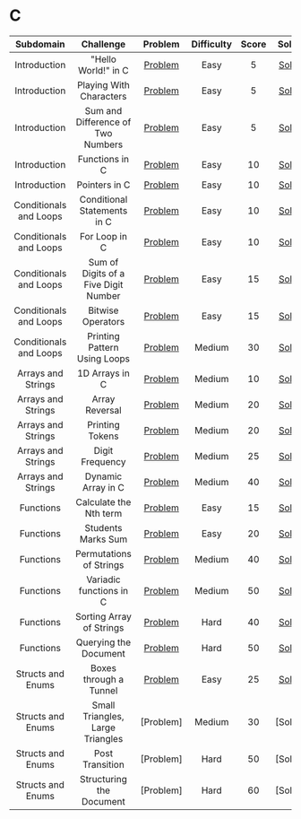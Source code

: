 # C 


|  Subdomain  |         Challenge         |          Problem          |          Difficulty          |          Score          |          Solution          |
| :---: | :-----------------------: | :-----------------------: | :--------------------------: | :---------------------: | :------------------------: |
| Introduction | "Hello World!" in C | [Problem](https://www.hackerrank.com/challenges/hello-world-c/problem) | Easy | 5 | [Solution](https://github.com/Abdelrhman97/Hackerrank/blob/main/C/01%20-%20introduction/01%20-%20%22Hello%20World!%22%20in%20C.c) |
| Introduction | Playing With Characters | [Problem](https://www.hackerrank.com/challenges/playing-with-characters/problem) | Easy | 5 | [Solution](https://github.com/Abdelrhman97/Hackerrank/blob/main/C/01%20-%20introduction/02%20-%20Playing%20With%20Characters.c) |
| Introduction | Sum and Difference of Two Numbers | [Problem](https://www.hackerrank.com/challenges/sum-numbers-c/problem) | Easy | 5 | [Solution](https://github.com/Abdelrhman97/Hackerrank/blob/main/C/01%20-%20introduction/03%20.%20Sum%20and%20Difference%20of%20Two%20Numbers.c) |
| Introduction | Functions in C | [Problem](https://www.hackerrank.com/challenges/functions-in-c/problem) | Easy | 10 | [Solution](https://github.com/Abdelrhman97/Hackerrank/blob/main/C/01%20-%20introduction/04%20-%20Functions%20in%20C.c) |
| Introduction | Pointers in C | [Problem](https://www.hackerrank.com/challenges/pointer-in-c/problem) | Easy | 10 | [Solution](https://github.com/Abdelrhman97/Hackerrank/blob/main/C/01%20-%20introduction/05%20-%20Pointers%20in%20C.c) |
| Conditionals and Loops | Conditional Statements in C | [Problem](https://www.hackerrank.com/challenges/conditional-statements-in-c/problem) | Easy | 10 | [Solution](https://github.com/Abdelrhman97/Hackerrank/blob/main/C/02%20-%20Conditionals%20and%20Loops/01%20-%20Conditional%20Statements%20in%20C.c) |
| Conditionals and Loops | For Loop in C | [Problem](https://www.hackerrank.com/challenges/for-loop-in-c/problem) | Easy | 10 | [Solution](https://github.com/Abdelrhman97/Hackerrank/blob/main/C/02%20-%20Conditionals%20and%20Loops/02%20-%20For%20Loop%20in%20C.c) |
| Conditionals and Loops | Sum of Digits of a Five Digit Number | [Problem](https://www.hackerrank.com/challenges/sum-of-digits-of-a-five-digit-number/problem) | Easy | 15 | [Solution](https://github.com/Abdelrhman97/Hackerrank/blob/main/C/02%20-%20Conditionals%20and%20Loops/03%20-%20Sum%20of%20Digits%20of%20a%20Five%20Digit%20Number.c) |
| Conditionals and Loops | Bitwise Operators | [Problem](https://www.hackerrank.com/challenges/bitwise-operators-in-c/problem) | Easy | 15 | [Solution](https://github.com/Abdelrhman97/Hackerrank/blob/main/C/02%20-%20Conditionals%20and%20Loops/04%20-%20Bitwise%20Operators.c) |
| Conditionals and Loops | Printing Pattern Using Loops | [Problem](https://www.hackerrank.com/challenges/printing-pattern-2/problem) | Medium | 30 | [Solution](https://github.com/Abdelrhman97/Hackerrank/blob/main/C/02%20-%20Conditionals%20and%20Loops/05%20-%20Printing%20Pattern%20Using%20Loops.c) |
| Arrays and Strings | 1D Arrays in C | [Problem](https://www.hackerrank.com/challenges/1d-arrays-in-c/problem) | Medium | 10 | [Solution](https://github.com/Abdelrhman97/Hackerrank/blob/main/C/03%20-%20Arrays%20and%20Strings/01%20-%201D%20Arrays%20in%20C.c) |
| Arrays and Strings | Array Reversal | [Problem](https://www.hackerrank.com/challenges/reverse-array-c/problem) | Medium | 20 | [Solution](https://github.com/Abdelrhman97/Hackerrank/blob/main/C/03%20-%20Arrays%20and%20Strings/02%20-%20Array%20Reversal.c) |
| Arrays and Strings | Printing Tokens | [Problem](https://www.hackerrank.com/challenges/printing-tokens-/problem) | Medium | 20 | [Solution](https://github.com/Abdelrhman97/Hackerrank/blob/main/C/03%20-%20Arrays%20and%20Strings/03%20-%20Printing%20Tokens.c) |
| Arrays and Strings | Digit Frequency | [Problem](https://www.hackerrank.com/challenges/frequency-of-digits-1/problem) | Medium | 25 | [Solution](https://github.com/Abdelrhman97/Hackerrank/blob/main/C/03%20-%20Arrays%20and%20Strings/04%20-%20Digit%20Frequency.c) |
| Arrays and Strings | Dynamic Array in C | [Problem](https://www.hackerrank.com/challenges/dynamic-array-in-c/problem) | Medium | 40 | [Solution](https://github.com/Abdelrhman97/Hackerrank/blob/main/C/Arrays%20and%20Strings/05%20-%20Dynamic%20Array%20in%20C.c) |
| Functions | Calculate the Nth term | [Problem](https://www.hackerrank.com/challenges/recursion-in-c/problem) | Easy | 15 | [Solution](https://github.com/Abdelrhman97/Hackerrank/blob/main/C/04%20-%20Functions/01%20-%20Calculate%20the%20Nth%20term.c) |
| Functions | Students Marks Sum | [Problem](https://www.hackerrank.com/challenges/students-marks-sum/problem) | Easy | 20 | [Solution](https://github.com/Abdelrhman97/Hackerrank/blob/main/C/04%20-%20Functions/02%20-%20Students%20Marks%20Sum.c) |
| Functions | Permutations of Strings | [Problem](https://www.hackerrank.com/challenges/permutations-of-strings/problem) | Medium | 40 | [Solution](https://github.com/Abdelrhman97/Hackerrank/blob/main/C/04%20-%20Functions/03%20-%20Permutations%20of%20Strings.c) |
| Functions | Variadic functions in C | [Problem](https://www.hackerrank.com/challenges/variadic-functions-in-c/problem) | Medium | 50 | [Solution](https://github.com/Abdelrhman97/Hackerrank/blob/main/C/04%20-%20Functions/05%20-%20Variadic%20functions%20in%20C.c) |
| Functions | Sorting Array of Strings | [Problem](https://www.hackerrank.com/challenges/sorting-array-of-strings/problem) | Hard | 40 | [Solution](https://github.com/Abdelrhman97/Hackerrank/blob/main/C/04%20-%20Functions/04%20-%20Sorting%20Array%20of%20Strings.c) |
| Functions | Querying the Document | [Problem](https://www.hackerrank.com/challenges/querying-the-document/problem) | Hard | 50 | [Solution](https://github.com/Abdelrhman97/Hackerrank/blob/main/C/04%20-%20Functions/06%20-%20Querying%20the%20Document.c) |
| Structs and Enums | Boxes through a Tunnel | [Problem](https://www.hackerrank.com/challenges/too-high-boxes/problem) | Easy | 25 | [Solution](https://github.com/Abdelrhman97/Hackerrank/blob/main/C/05%20-%20Structs%20and%20Enums/01%20-%20Boxes%20through%20a%20Tunnel.c) |
| Structs and Enums | Small Triangles, Large Triangles | [Problem] | Medium | 30 | [Solution] |
| Structs and Enums | Post Transition | [Problem] | Hard | 50 | [Solution] |
| Structs and Enums | Structuring the Document | [Problem] | Hard | 60 | [Solution] |

